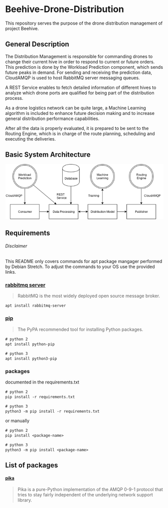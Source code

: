 # Beehive-Drone-Distribution
This repository serves the purpose of the drone distribution management of project Beehive.

## General Description
The Distribution Management is responsible for commanding drones to change their current hive in order to respond to current or future orders. This prediction is done by the Workload Prediction component, which sends future peaks in demand. For sending and receiving the prediction data, CloudAMQP is used to host RabbitMQ server messaging queues.

A REST Service enables to fetch detailed information of different hives to analyze which drone ports are qualified for being part of the distribution process.

As a drone logistics network can be quite large, a Machine Learning algorithm is included to enhance future decision making and to increase general distribution performance capabilities.

After all the data is properly evaluated, it is prepared to be sent to the Routing Engine, which is in charge of the route planning, scheduling and executing the deliveries.

## Basic System Architecture
![System Architecture][architecture]

## Requirements

###### Disclaimer
This README only covers commands for apt package mangager performed by Debian Stretch. To adjust the commands to your OS use the provided links.

### [rabbitmq server](https://www.rabbitmq.com/download.html)
> RabbitMQ is the most widely deployed open source message broker.
```
apt install rabbitmq-server
```

### [pip](https://pip.pypa.io/en/stable/installing/)
> The PyPA recommended tool for installing Python packages.
```
# python 2
apt install python-pip
```
```
# python 3
apt install python3-pip
```

### packages
documented in the requirements.txt
```
# python 2
pip install -r requirements.txt
```
```
# python 3
python3 -m pip install -r requirements.txt
```
or manually

```
# python 2
pip install <package-name>
```

```
# python 3
python3 -m pip install <package-name>
```

## List of packages
#### [pika](http://pika.readthedocs.io/en/latest/)
> Pika is a pure-Python implementation of the AMQP 0-9-1 protocol that tries to stay fairly independent of the underlying network support library.


[architecture]: https://github.com/beehive-spg/beehive-drone-distribution/blob/develop/assets/beehive_distribution_architecture.png "System Architecture"
